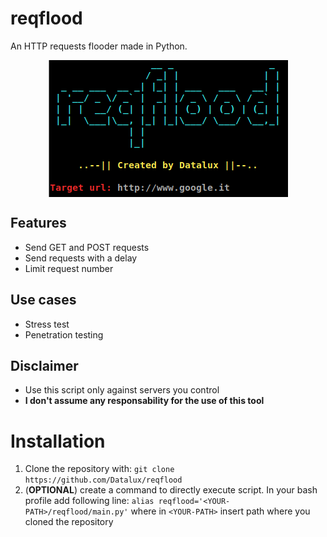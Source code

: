# reqflood

An HTTP requests flooder made in Python.

<p align="center">
<img align="center" src=".img/img.png">
</p>

## Features
- Send GET and POST requests
- Send requests with a delay
- Limit request number


## Use cases
- Stress test
- Penetration testing

## Disclaimer
- Use this script only against servers you control
- **I don't assume any responsability for the use of this tool**


# Installation
1. Clone the repository with: `git clone https://github.com/Datalux/reqflood`
2. (**OPTIONAL**) create a command to directly execute script. In your bash profile add following line:
`alias reqflood='<YOUR-PATH>/reqflood/main.py'` where in `<YOUR-PATH>` insert path where you cloned the repository

